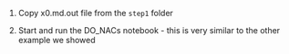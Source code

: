 
 1. Copy x0.md.out  file from the `step1` folder

 2. Start and run the DO_NACs notebook - this is very similar to the other example we showed
